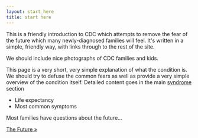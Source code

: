 ```yaml
---
layout: start_here
title: start here
---
```


This is a friendly introduction to CDC which attempts to remove the fear of the future which many newly-diagnosed families will feel. It's written in a simple, friendly way, with links through to the rest of the site.

We should include nice photographs of CDC families and kids.

This page is a very short, very simple explanation of what the condition is. We should try to defuse the common fears as well as provide a very simple overview of the condition itself. Detailed content goes in the main [syndrome](/syndrome/index.html) section

 * Life expectancy
 * Most common symptoms
 
Most families have questions about the future...

<a href='future.html' class='btn btn-primary'>The Future &raquo;</a>
